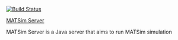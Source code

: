 [![Build Status](https://travis-ci.org/Faylixe/MATSimServer.svg?branch=master)](https://travis-ci.org/Faylixe/MATSimServer)

[MATSim Server](http://matsimstudio.org/images/server.png)

MATSim Server is a Java server that aims to run MATSim simulation
